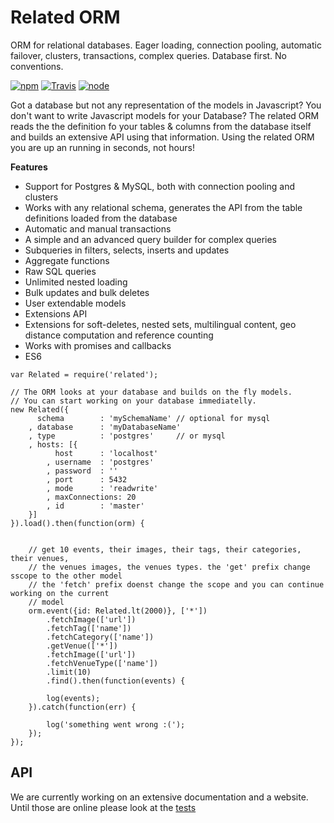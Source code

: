 # Related ORM

ORM for relational databases. Eager loading, connection pooling, automatic failover, clusters, transactions, complex queries. Database first. No conventions.


[![npm](https://img.shields.io/npm/dm/related.svg?style=flat-square)](https://www.npmjs.com/package/related)
[![Travis](https://img.shields.io/travis/eventEmitter/related.svg?style=flat-square)](https://travis-ci.org/eventEmitter/related)
[![node](https://img.shields.io/node/v/related.svg?style=flat-square)](https://nodejs.org/)


Got a database but not any representation of the models in Javascript? You don't want to write Javascript models for your Database? The related ORM reads the the definition fo your tables & columns from the database itself and builds an extensive API using that information. Using the related ORM you are up an running in seconds, not hours!


**Features**
- Support for Postgres & MySQL, both with connection pooling and clusters
- Works with any relational schema, generates the API from the table definitions loaded from the database
- Automatic and manual transactions
- A simple and an advanced query builder for complex queries
- Subqueries in filters, selects, inserts and updates
- Aggregate functions
- Raw SQL queries
- Unlimited nested loading
- Bulk updates and bulk deletes
- User extendable models
- Extensions API
- Extensions for soft-deletes, nested sets, multilingual content, geo distance computation and reference counting
- Works with promises and callbacks
- ES6


````
var Related = require('related');

// The ORM looks at your database and builds on the fly models. 
// You can start working on your database immediatelly. 
new Related({
      schema        : 'mySchemaName' // optional for mysql
    , database      : 'myDatabaseName'
    , type          : 'postgres'     // or mysql
    , hosts: [{
          host      : 'localhost'
        , username  : 'postgres'
        , password  : ''
        , port      : 5432
        , mode      : 'readwrite'
        , maxConnections: 20
        , id        : 'master'
    }]    
}).load().then(function(orm) {


    // get 10 events, their images, their tags, their categories, their venues,
    // the venues images, the venues types. the 'get' prefix change sscope to the other model
    // the 'fetch' prefix doenst change the scope and you can continue working on the current
    // model
    orm.event({id: Related.lt(2000)}, ['*'])
        .fetchImage(['url'])
        .fetchTag(['name'])
        .fetchCategory(['name'])
        .getVenue(['*'])
        .fetchImage(['url'])
        .fetchVenueType(['name'])
        .limit(10)
        .find().then(function(events) {
        
        log(events);
    }).catch(function(err) {

        log('something went wrong :(');
    });
});
````


## API

We are currently working on an extensive documentation and a website. Until those are online please look at the [tests](https://github.com/eventEmitter/related/blob/master/test/orm.js) 
